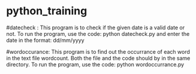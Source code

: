 # python_training

#datecheck : This program is to check if the given date is a valid date or not. To run the program, use the code: python datecheck.py and enter the date in the format: dd/mm/yyyy

#wordoccurance: This program is to find out the occurrance of each word in the text file wordcount. Both the file and the code should by in the same directory. To run the program, use the code: python wordoccurrance.py

